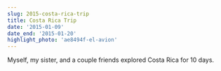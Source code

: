 ```yaml
---
slug: 2015-costa-rica-trip
title: Costa Rica Trip
date: '2015-01-09'
date_end: '2015-01-20'
highlight_photo: 'ae8494f-el-avion'
---
```


Myself, my sister, and a couple friends explored Costa Rica for 10 days.
